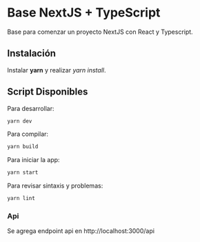 # Base NextJS + TypeScript

Base para comenzar un proyecto NextJS con React y Typescript.

## Instalación

Instalar **yarn** y realizar *yarn install*.

## Script Disponibles

Para desarrollar:

```bash
yarn dev
```

Para compilar:

```bash
yarn build
```

Para iniciar la app:

```bash
yarn start
```

Para revisar sintaxis y problemas:

```bash
yarn lint 
```

### Api

Se agrega endpoint api en http://localhost:3000/api

